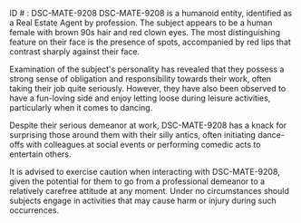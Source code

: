 ID # : DSC-MATE-9208
DSC-MATE-9208 is a humanoid entity, identified as a Real Estate Agent by profession. The subject appears to be a human female with brown 90s hair and red clown eyes. The most distinguishing feature on their face is the presence of spots, accompanied by red lips that contrast sharply against their face. 

Examination of the subject's personality has revealed that they possess a strong sense of obligation and responsibility towards their work, often taking their job quite seriously. However, they have also been observed to have a fun-loving side and enjoy letting loose during leisure activities, particularly when it comes to dancing. 

Despite their serious demeanor at work, DSC-MATE-9208 has a knack for surprising those around them with their silly antics, often initiating dance-offs with colleagues at social events or performing comedic acts to entertain others. 

It is advised to exercise caution when interacting with DSC-MATE-9208, given the potential for them to go from a professional demeanor to a relatively carefree attitude at any moment. Under no circumstances should subjects engage in activities that may cause harm or injury during such occurrences.